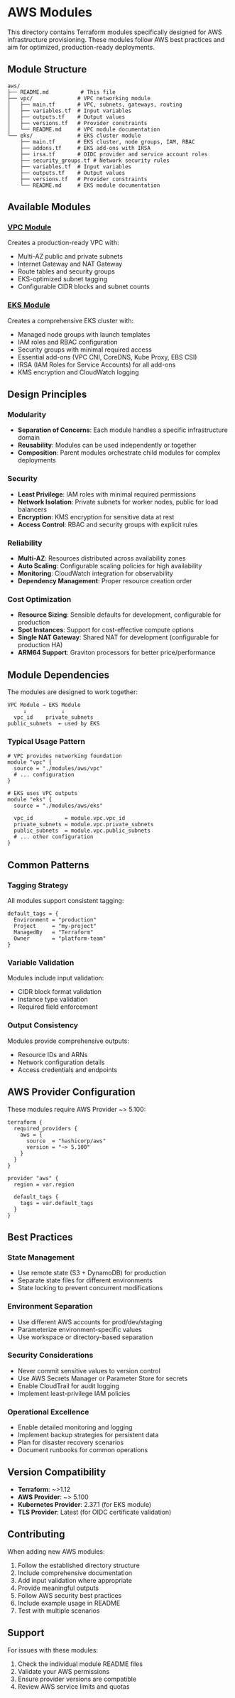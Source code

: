 # AWS Modules

This directory contains Terraform modules specifically designed for AWS infrastructure provisioning. These modules follow AWS best practices and aim for optimized, production-ready deployments.

## Module Structure

```
aws/
├── README.md          # This file
├── vpc/              # VPC networking module
│   ├── main.tf       # VPC, subnets, gateways, routing
│   ├── variables.tf  # Input variables
│   ├── outputs.tf    # Output values
│   ├── versions.tf   # Provider constraints
│   └── README.md     # VPC module documentation
└── eks/              # EKS cluster module
    ├── main.tf       # EKS cluster, node groups, IAM, RBAC
    ├── addons.tf     # EKS add-ons with IRSA
    ├── irsa.tf       # OIDC provider and service account roles
    ├── security_groups.tf # Network security rules
    ├── variables.tf  # Input variables
    ├── outputs.tf    # Output values
    ├── versions.tf   # Provider constraints
    └── README.md     # EKS module documentation
```

## Available Modules

### [VPC Module](vpc/README.md)
Creates a production-ready VPC with:
- Multi-AZ public and private subnets
- Internet Gateway and NAT Gateway
- Route tables and security groups
- EKS-optimized subnet tagging
- Configurable CIDR blocks and subnet counts

### [EKS Module](eks/README.md)
Creates a comprehensive EKS cluster with:
- Managed node groups with launch templates
- IAM roles and RBAC configuration
- Security groups with minimal required access
- Essential add-ons (VPC CNI, CoreDNS, Kube Proxy, EBS CSI)
- IRSA (IAM Roles for Service Accounts) for all add-ons
- KMS encryption and CloudWatch logging

## Design Principles

### Modularity
- **Separation of Concerns**: Each module handles a specific infrastructure domain
- **Reusability**: Modules can be used independently or together
- **Composition**: Parent modules orchestrate child modules for complex deployments

### Security
- **Least Privilege**: IAM roles with minimal required permissions
- **Network Isolation**: Private subnets for worker nodes, public for load balancers
- **Encryption**: KMS encryption for sensitive data at rest
- **Access Control**: RBAC and security groups with explicit rules

### Reliability
- **Multi-AZ**: Resources distributed across availability zones
- **Auto Scaling**: Configurable scaling policies for high availability
- **Monitoring**: CloudWatch integration for observability
- **Dependency Management**: Proper resource creation order

### Cost Optimization
- **Resource Sizing**: Sensible defaults for development, configurable for production
- **Spot Instances**: Support for cost-effective compute options
- **Single NAT Gateway**: Shared NAT for development (configurable for production HA)
- **ARM64 Support**: Graviton processors for better price/performance

## Module Dependencies

The modules are designed to work together:

```
VPC Module → EKS Module
     ↓           ↓
  vpc_id    private_subnets
public_subnets  ← used by EKS
```

### Typical Usage Pattern
```hcl
# VPC provides networking foundation
module "vpc" {
  source = "./modules/aws/vpc"
  # ... configuration
}

# EKS uses VPC outputs
module "eks" {
  source = "./modules/aws/eks"
  
  vpc_id          = module.vpc.vpc_id
  private_subnets = module.vpc.private_subnets
  public_subnets  = module.vpc.public_subnets
  # ... other configuration
}
```

## Common Patterns

### Tagging Strategy
All modules support consistent tagging:
```hcl
default_tags = {
  Environment = "production"
  Project     = "my-project"
  ManagedBy   = "Terraform"
  Owner       = "platform-team"
}
```

### Variable Validation
Modules include input validation:
- CIDR block format validation
- Instance type validation
- Required field enforcement

### Output Consistency
Modules provide comprehensive outputs:
- Resource IDs and ARNs
- Network configuration details
- Access credentials and endpoints

## AWS Provider Configuration

These modules require AWS Provider ~> 5.100:

```hcl
terraform {
  required_providers {
    aws = {
      source  = "hashicorp/aws"
      version = "~> 5.100"
    }
  }
}

provider "aws" {
  region = var.region
  
  default_tags {
    tags = var.default_tags
  }
}
```

## Best Practices

### State Management
- Use remote state (S3 + DynamoDB) for production
- Separate state files for different environments
- State locking to prevent concurrent modifications

### Environment Separation
- Use different AWS accounts for prod/dev/staging
- Parameterize environment-specific values
- Use workspace or directory-based separation

### Security Considerations
- Never commit sensitive values to version control
- Use AWS Secrets Manager or Parameter Store for secrets
- Enable CloudTrail for audit logging
- Implement least-privilege IAM policies

### Operational Excellence
- Enable detailed monitoring and logging
- Implement backup strategies for persistent data
- Plan for disaster recovery scenarios
- Document runbooks for common operations

## Version Compatibility

- **Terraform**: ~>1.12
- **AWS Provider**: ~> 5.100
- **Kubernetes Provider**: 2.37.1 (for EKS module)
- **TLS Provider**: Latest (for OIDC certificate validation)

## Contributing

When adding new AWS modules:
1. Follow the established directory structure
2. Include comprehensive documentation
3. Add input validation where appropriate
4. Provide meaningful outputs
5. Follow AWS security best practices
6. Include example usage in README
7. Test with multiple scenarios

## Support

For issues with these modules:
1. Check the individual module README files
2. Validate your AWS permissions
3. Ensure provider versions are compatible
4. Review AWS service limits and quotas